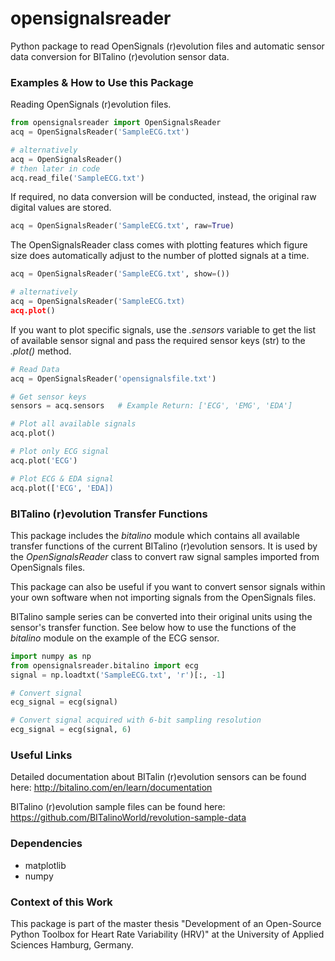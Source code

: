 # opensignalsreader
Python package to read OpenSignals (r)evolution files and automatic sensor data conversion for BITalino (r)evolution sensor data.

### Examples & How to Use this Package
Reading OpenSignals (r)evolution files.
```python
from opensignalsreader import OpenSignalsReader
acq = OpenSignalsReader('SampleECG.txt')

# alternatively
acq = OpenSignalsReader()
# then later in code
acq.read_file('SampleECG.txt')
```
If required, no data conversion will be conducted, instead, the original raw digital values are stored.
```python
acq = OpenSignalsReader('SampleECG.txt', raw=True)
```
The OpenSignalsReader class comes with plotting features which figure size does automatically adjust to the number of plotted signals at a time.
```python
acq = OpenSignalsReader('SampleECG.txt', show=())

# alternatively
acq = OpenSignalsReader('SampleECG.txt)
acq.plot()
```
If you want to plot specific signals, use the _.sensors_ variable to get the list of available sensor signal and pass the required sensor keys (str) to the _.plot()_ method.
```python
# Read Data
acq = OpenSignalsReader('opensignalsfile.txt')

# Get sensor keys
sensors = acq.sensors   # Example Return: ['ECG', 'EMG', 'EDA']

# Plot all available signals
acq.plot()

# Plot only ECG signal
acq.plot('ECG')

# Plot ECG & EDA signal
acq.plot(['ECG', 'EDA])
```

### BITalino (r)evolution Transfer Functions
This package includes the _bitalino_ module which contains all available transfer functions of the current BITalino (r)evolution sensors.
It is used by the _OpenSignalsReader_ class to convert raw signal samples imported from OpenSignals files.

This package can also be useful if you want to convert sensor signals within your own software when not importing signals from the OpenSignals files.

BITalino sample series can be converted into their original units using the sensor's transfer function. See below how to use the functions of the _bitalino_ module on the example of the ECG sensor.
```python
import numpy as np
from opensignalsreader.bitalino import ecg
signal = np.loadtxt('SampleECG.txt', 'r')[:, -1]

# Convert signal
ecg_signal = ecg(signal)

# Convert signal acquired with 6-bit sampling resolution
ecg_signal = ecg(signal, 6)
```

### Useful Links
Detailed documentation about BITalin (r)evolution sensors can be found here:
http://bitalino.com/en/learn/documentation

BITalino (r)evolution sample files can be found here:
https://github.com/BITalinoWorld/revolution-sample-data 

### Dependencies
- matplotlib
- numpy

### Context of this Work
This package is part of the master thesis	"Development of an Open-Source Python Toolbox for Heart Rate Variability (HRV)" at the University of Applied Sciences Hamburg, Germany.
